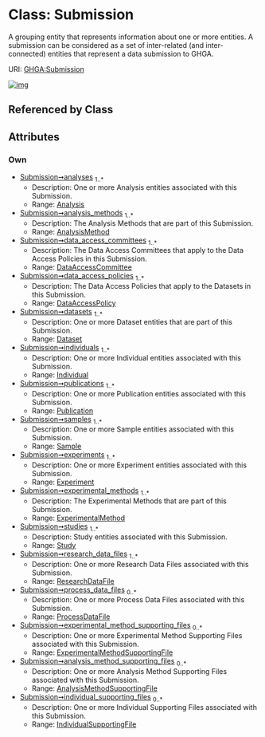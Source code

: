 
# Class: Submission


A grouping entity that represents information about one or more entities. A submission can be considered as a set of inter-related (and inter-connected) entities that represent a data submission to GHGA.

URI: [GHGA:Submission](https://w3id.org/GHGA/Submission)


[![img](https://yuml.me/diagram/nofunky;dir:TB/class/[IndividualSupportingFile]<individual_supporting_files%200..*-++[Submission],[AnalysisMethodSupportingFile]<analysis_method_supporting_files%200..*-++[Submission],[ExperimentalMethodSupportingFile]<experimental_method_supporting_files%200..*-++[Submission],[ProcessDataFile]<process_data_files%200..*-++[Submission],[ResearchDataFile]<research_data_files%201..*-++[Submission],[Study]<studies%201..*-++[Submission],[ExperimentalMethod]<experimental_methods%201..*-++[Submission],[Experiment]<experiments%201..*-++[Submission],[Sample]<samples%201..*-++[Submission],[Publication]<publications%201..*-++[Submission],[Individual]<individuals%201..*-++[Submission],[Dataset]<datasets%201..*-++[Submission],[DataAccessPolicy]<data_access_policies%201..*-++[Submission],[DataAccessCommittee]<data_access_committees%201..*-++[Submission],[AnalysisMethod]<analysis_methods%201..*-++[Submission],[Analysis]<analyses%201..*-++[Submission],[Study],[Sample],[ResearchDataFile],[Publication],[ProcessDataFile],[IndividualSupportingFile],[Individual],[ExperimentalMethodSupportingFile],[ExperimentalMethod],[Experiment],[Dataset],[DataAccessPolicy],[DataAccessCommittee],[AnalysisMethodSupportingFile],[AnalysisMethod],[Analysis])](https://yuml.me/diagram/nofunky;dir:TB/class/[IndividualSupportingFile]<individual_supporting_files%200..*-++[Submission],[AnalysisMethodSupportingFile]<analysis_method_supporting_files%200..*-++[Submission],[ExperimentalMethodSupportingFile]<experimental_method_supporting_files%200..*-++[Submission],[ProcessDataFile]<process_data_files%200..*-++[Submission],[ResearchDataFile]<research_data_files%201..*-++[Submission],[Study]<studies%201..*-++[Submission],[ExperimentalMethod]<experimental_methods%201..*-++[Submission],[Experiment]<experiments%201..*-++[Submission],[Sample]<samples%201..*-++[Submission],[Publication]<publications%201..*-++[Submission],[Individual]<individuals%201..*-++[Submission],[Dataset]<datasets%201..*-++[Submission],[DataAccessPolicy]<data_access_policies%201..*-++[Submission],[DataAccessCommittee]<data_access_committees%201..*-++[Submission],[AnalysisMethod]<analysis_methods%201..*-++[Submission],[Analysis]<analyses%201..*-++[Submission],[Study],[Sample],[ResearchDataFile],[Publication],[ProcessDataFile],[IndividualSupportingFile],[Individual],[ExperimentalMethodSupportingFile],[ExperimentalMethod],[Experiment],[Dataset],[DataAccessPolicy],[DataAccessCommittee],[AnalysisMethodSupportingFile],[AnalysisMethod],[Analysis])

## Referenced by Class


## Attributes


### Own

 * [Submission➞analyses](Submission_analyses.md)  <sub>1..\*</sub>
     * Description: One or more Analysis entities associated with this Submission.
     * Range: [Analysis](Analysis.md)
 * [Submission➞analysis_methods](Submission_analysis_methods.md)  <sub>1..\*</sub>
     * Description: The Analysis Methods that are part of this Submission.
     * Range: [AnalysisMethod](AnalysisMethod.md)
 * [Submission➞data_access_committees](Submission_data_access_committees.md)  <sub>1..\*</sub>
     * Description: The Data Access Committees that apply to the Data Access Policies in this Submission.
     * Range: [DataAccessCommittee](DataAccessCommittee.md)
 * [Submission➞data_access_policies](Submission_data_access_policies.md)  <sub>1..\*</sub>
     * Description: The Data Access Policies that apply to the Datasets in this Submission.
     * Range: [DataAccessPolicy](DataAccessPolicy.md)
 * [Submission➞datasets](Submission_datasets.md)  <sub>1..\*</sub>
     * Description: One or more Dataset entities that are part of this Submission.
     * Range: [Dataset](Dataset.md)
 * [Submission➞individuals](Submission_individuals.md)  <sub>1..\*</sub>
     * Description: One or more Individual entities associated with this Submission.
     * Range: [Individual](Individual.md)
 * [Submission➞publications](Submission_publications.md)  <sub>1..\*</sub>
     * Description: One or more Publication entities associated with this Submission.
     * Range: [Publication](Publication.md)
 * [Submission➞samples](Submission_samples.md)  <sub>1..\*</sub>
     * Description: One or more Sample entities associated with this Submission.
     * Range: [Sample](Sample.md)
 * [Submission➞experiments](Submission_experiments.md)  <sub>1..\*</sub>
     * Description: One or more Experiment entities associated with this Submission.
     * Range: [Experiment](Experiment.md)
 * [Submission➞experimental_methods](Submission_experimental_methods.md)  <sub>1..\*</sub>
     * Description: The Experimental Methods that are part of this Submission.
     * Range: [ExperimentalMethod](ExperimentalMethod.md)
 * [Submission➞studies](Submission_studies.md)  <sub>1..\*</sub>
     * Description: Study entities associated with this Submission.
     * Range: [Study](Study.md)
 * [Submission➞research_data_files](Submission_research_data_files.md)  <sub>1..\*</sub>
     * Description: One or more Research Data Files associated with this Submission.
     * Range: [ResearchDataFile](ResearchDataFile.md)
 * [Submission➞process_data_files](Submission_process_data_files.md)  <sub>0..\*</sub>
     * Description: One or more Process Data Files associated with this Submission.
     * Range: [ProcessDataFile](ProcessDataFile.md)
 * [Submission➞experimental_method_supporting_files](Submission_experimental_method_supporting_files.md)  <sub>0..\*</sub>
     * Description: One or more Experimental Method Supporting Files associated with this Submission.
     * Range: [ExperimentalMethodSupportingFile](ExperimentalMethodSupportingFile.md)
 * [Submission➞analysis_method_supporting_files](Submission_analysis_method_supporting_files.md)  <sub>0..\*</sub>
     * Description: One or more Analysis Method Supporting Files associated with this Submission.
     * Range: [AnalysisMethodSupportingFile](AnalysisMethodSupportingFile.md)
 * [Submission➞individual_supporting_files](Submission_individual_supporting_files.md)  <sub>0..\*</sub>
     * Description: One or more Individual Supporting Files associated with this Submission.
     * Range: [IndividualSupportingFile](IndividualSupportingFile.md)
